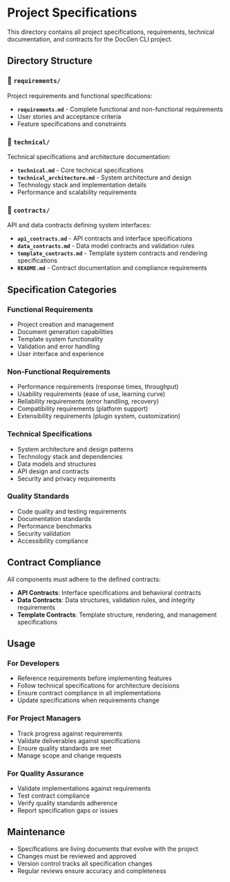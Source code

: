 # Project Specifications

This directory contains all project specifications, requirements, technical documentation, and contracts for the DocGen CLI project.

## Directory Structure

### 📁 `requirements/`
Project requirements and functional specifications:
- **`requirements.md`** - Complete functional and non-functional requirements
- User stories and acceptance criteria
- Feature specifications and constraints

### 📁 `technical/`
Technical specifications and architecture documentation:
- **`technical.md`** - Core technical specifications
- **`technical_architecture.md`** - System architecture and design
- Technology stack and implementation details
- Performance and scalability requirements

### 📁 `contracts/`
API and data contracts defining system interfaces:
- **`api_contracts.md`** - API contracts and interface specifications
- **`data_contracts.md`** - Data model contracts and validation rules
- **`template_contracts.md`** - Template system contracts and rendering specifications
- **`README.md`** - Contract documentation and compliance requirements

## Specification Categories

### Functional Requirements
- Project creation and management
- Document generation capabilities
- Template system functionality
- Validation and error handling
- User interface and experience

### Non-Functional Requirements
- Performance requirements (response times, throughput)
- Usability requirements (ease of use, learning curve)
- Reliability requirements (error handling, recovery)
- Compatibility requirements (platform support)
- Extensibility requirements (plugin system, customization)

### Technical Specifications
- System architecture and design patterns
- Technology stack and dependencies
- Data models and structures
- API design and contracts
- Security and privacy requirements

### Quality Standards
- Code quality and testing requirements
- Documentation standards
- Performance benchmarks
- Security validation
- Accessibility compliance

## Contract Compliance

All components must adhere to the defined contracts:
- **API Contracts**: Interface specifications and behavioral contracts
- **Data Contracts**: Data structures, validation rules, and integrity requirements
- **Template Contracts**: Template structure, rendering, and management specifications

## Usage

### For Developers
- Reference requirements before implementing features
- Follow technical specifications for architecture decisions
- Ensure contract compliance in all implementations
- Update specifications when requirements change

### For Project Managers
- Track progress against requirements
- Validate deliverables against specifications
- Ensure quality standards are met
- Manage scope and change requests

### For Quality Assurance
- Validate implementations against requirements
- Test contract compliance
- Verify quality standards adherence
- Report specification gaps or issues

## Maintenance

- Specifications are living documents that evolve with the project
- Changes must be reviewed and approved
- Version control tracks all specification changes
- Regular reviews ensure accuracy and completeness